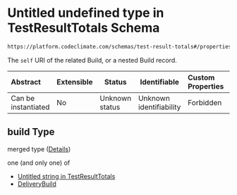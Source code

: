 # Untitled undefined type in TestResultTotals Schema

```txt
https://platform.codeclimate.com/schemas/test-result-totals#/properties/build
```

The `self` URI of the related Build, or a nested Build record.


| Abstract            | Extensible | Status         | Identifiable            | Custom Properties | Additional Properties | Access Restrictions | Defined In                                                                                          |
| :------------------ | ---------- | -------------- | ----------------------- | :---------------- | --------------------- | ------------------- | --------------------------------------------------------------------------------------------------- |
| Can be instantiated | No         | Unknown status | Unknown identifiability | Forbidden         | Allowed               | none                | [TestResultTotals.schema.json\*](../../schemas/TestResultTotals.schema.json "open original schema") |

## build Type

merged type ([Details](testresulttotals-properties-build.md))

one (and only one) of

-   [Untitled string in TestResultTotals](testresulttotals-properties-build-oneof-0.md "check type definition")
-   [DeliveryBuild](testresult-properties-build-oneof-deliverybuild.md "check type definition")
